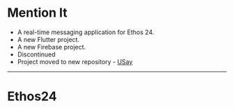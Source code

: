 # Mention It
- A real-time messaging application for Ethos 24.
- A new Flutter project.
- A new Firebase project.
- Discontinued
- Project moved to new repository - [USay](https://github.com/maiHydrogen/USay)
---
# Ethos24
